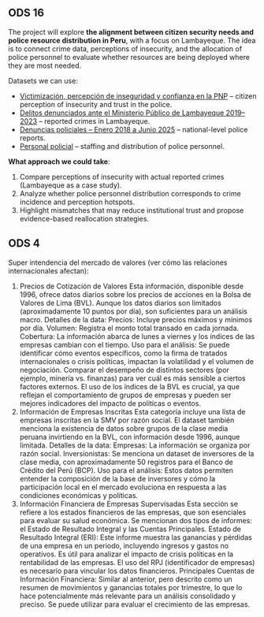 ## ODS 16

The project will explore **the alignment between citizen security needs and
police resource distribution in Peru**, with a focus on Lambayeque. The idea is
to connect crime data, perceptions of insecurity, and the allocation of police
personnel to evaluate whether resources are being deployed where they are most
needed.

Datasets we can use:

- [Victimización, percepción de inseguridad y confianza en la PNP](https://datosabiertos.gob.pe/dataset/victimizaci%C3%B3n-percepci%C3%B3n-de-inseguridad-y-confianza-en-la-pnp)
  – citizen perception of insecurity and trust in the police.
- [Delitos denunciados ante el Ministerio Público de Lambayeque 2019–2023](https://datosabiertos.gob.pe/dataset/delitos-denunciados-ante-el-ministerio-publico-de-lambayeque-2019-2023)
  – reported crimes in Lambayeque.
- [Denuncias policiales – Enero 2018 a Junio 2025](https://datosabiertos.gob.pe/dataset/denuncias-policiales/resource/64c01d53-4402-4e5a-936a-4bce5b3d1008)
  – national-level police reports.
- [Personal policial](https://datosabiertos.gob.pe/dataset/personal-policial) –
  staffing and distribution of police personnel.

**What approach we could take**:

1. Compare perceptions of insecurity with actual reported crimes (Lambayeque as
   a case study).
2. Analyze whether police personnel distribution corresponds to crime incidence
   and perception hotspots.
3. Highlight mismatches that may reduce institutional trust and propose
   evidence-based reallocation strategies.

## ODS 4

Super intendencia del mercado de valores (ver cómo las relaciones internacionales afectan):
1. Precios de Cotización de Valores
Esta información, disponible desde 1996, ofrece datos diarios sobre los precios de acciones en la Bolsa de Valores de Lima (BVL). Aunque los datos diarios son limitados (aproximadamente 10 puntos por día), son suficientes para un análisis macro.
  Detalles de la data:
    Precios: Incluye precios máximos y mínimos por día.
    Volumen: Registra el monto total transado en cada jornada.
    Cobertura: La información abarca de lunes a viernes y los índices de las empresas cambian con el tiempo.
  Uso para el análisis:
    Se puede identificar cómo eventos específicos, como la firma de tratados internacionales o crisis políticas, impactan la volatilidad y el volumen de negociación.
    Comparar el desempeño de distintos sectores (por ejemplo, minería vs. finanzas) para ver cuál es más sensible a ciertos factores externos.
    El uso de los índices de la BVL es crucial, ya que reflejan el comportamiento de grupos de empresas y pueden ser mejores indicadores del impacto de políticas o eventos.
2. Información de Empresas Inscritas
Esta categoría incluye una lista de empresas inscritas en la SMV por razón social. El dataset también menciona la existencia de datos sobre grupos de la clase media peruana invirtiendo en la BVL, con información desde 1996, aunque limitada.
  Detalles de la data:
    Empresas: La información se organiza por razón social.
    Inversionistas: Se menciona un dataset de inversores de la clase media, con aproximadamente 50 registros para el Banco de Crédito del Perú (BCP).
   Uso para el análisis:
    Estos datos permiten entender la composición de la base de inversores y cómo la participación local en el mercado evoluciona en respuesta a las condiciones económicas y políticas.
3. Información Financiera de Empresas Supervisadas
Esta sección se refiere a los estados financieros de las empresas, que son esenciales para evaluar su salud económica. Se mencionan dos tipos de informes: el Estado de Resultado Integral y las Cuentas Principales.
  Estado de Resultado Integral (ERI): Este informe muestra las ganancias y pérdidas de una empresa en un periodo, incluyendo ingresos y gastos no operativos. Es útil para analizar el impacto de crisis políticas en la rentabilidad de las empresas. El uso del RPJ (identificador de empresas) es necesario para vincular los datos financieros.
  Principales Cuentas de Información Financiera: Similar al anterior, pero descrito como un resumen de movimientos y ganancias totales por trimestre, lo que lo hace potencialmente más relevante para un análisis consolidado y preciso. Se puede utilizar para evaluar el crecimiento de las empresas.
